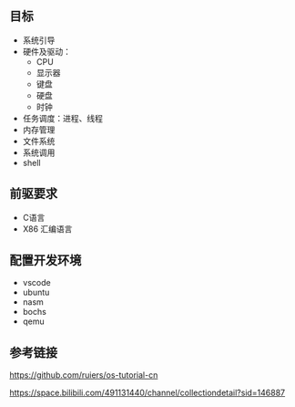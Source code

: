 ## 目标

- 系统引导
- 硬件及驱动：
  - CPU
  - 显示器
  - 键盘
  - 硬盘
  - 时钟
- 任务调度：进程、线程
- 内存管理
- 文件系统
- 系统调用
- shell

## 前驱要求

- C语言
- X86 汇编语言

## 配置开发环境

- vscode
- ubuntu
- nasm
- bochs
- qemu

## 参考链接

https://github.com/ruiers/os-tutorial-cn

https://space.bilibili.com/491131440/channel/collectiondetail?sid=146887

